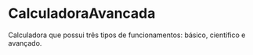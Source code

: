 # CalculadoraAvancada

Calculadora que possui três tipos de funcionamentos: básico, científico e avançado.
